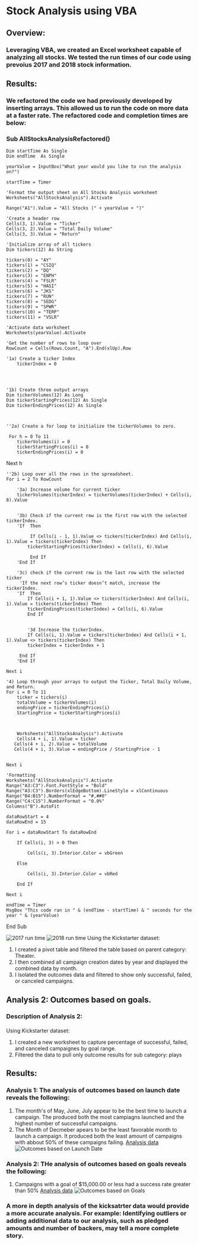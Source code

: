 # Stock Analysis using VBA

## Overview: 
### Leveraging VBA,  we created an Excel worksheet capable of analyzing all stocks. We tested the run times of our code using prevoius 2017 and 2018 stock information. 

## Results:
### We refactored the code we had previously developed by inserting arrays. This allowed us to run the code on more data at a faster rate. The refactored code and completion times are below:
###  Sub AllStocksAnalysisRefactored()
    Dim startTime As Single
    Dim endTime  As Single

    yearValue = InputBox("What year would you like to run the analysis on?")

    startTime = Timer
    
    'Format the output sheet on All Stocks Analysis worksheet
    Worksheets("AllStocksAnalysis").Activate
    
    Range("A1").Value = "All Stocks (" + yearValue + ")"
    
    'Create a header row
    Cells(3, 1).Value = "Ticker"
    Cells(3, 2).Value = "Total Daily Volume"
    Cells(3, 3).Value = "Return"

    'Initialize array of all tickers
    Dim tickers(12) As String
    
    tickers(0) = "AY"
    tickers(1) = "CSIQ"
    tickers(2) = "DQ"
    tickers(3) = "ENPH"
    tickers(4) = "FSLR"
    tickers(5) = "HASI"
    tickers(6) = "JKS"
    tickers(7) = "RUN"
    tickers(8) = "SEDG"
    tickers(9) = "SPWR"
    tickers(10) = "TERP"
    tickers(11) = "VSLR"
    
    'Activate data worksheet
    Worksheets(yearValue).Activate
    
    'Get the number of rows to loop over
    RowCount = Cells(Rows.Count, "A").End(xlUp).Row
    
    '1a) Create a ticker Index
        tickerIndex = 0
    
    
    

    '1b) Create three output arrays
    Dim tickerVolumes(12) As Long
    Dim tickerStartingPrices(12) As Single
    Dim tickerEndingPrices(12) As Single
    
    
    
    ''2a) Create a for loop to initialize the tickerVolumes to zero.
   
     For h = 0 To 11
        tickerVolumes(i) = 0
        tickerStartingPrices(i) = 0
        tickerEndingPrices(i) = 0
   Next h
    
    
   
    
    
    
   
        
    ''2b) Loop over all the rows in the spreadsheet.
    For i = 2 To RowCount
    
        '3a) Increase volume for current ticker
        tickerVolumes(tickerIndex) = tickerVolumes(tickerIndex) + Cells(i, 8).Value
        
        
        '3b) Check if the current row is the first row with the selected tickerIndex.
        'If  Then
            
             If Cells(i - 1, 1).Value <> tickers(tickerIndex) And Cells(i, 1).Value = tickers(tickerIndex) Then
            tickerStartingPrices(tickerIndex) = Cells(i, 6).Value
    
             End If
        'End If
        
        '3c) check if the current row is the last row with the selected ticker
         'If the next row’s ticker doesn’t match, increase the tickerIndex.
        'If  Then
            If Cells(i + 1, 1).Value <> tickers(tickerIndex) And Cells(i, 1).Value = tickers(tickerIndex) Then
            tickerEndingPrices(tickerIndex) = Cells(i, 6).Value
            End If
                  

            '3d Increase the tickerIndex.
            If Cells(i, 1).Value = tickers(tickerIndex) And Cells(i + 1, 1).Value <> tickers(tickerIndex) Then
            tickerIndex = tickerIndex + 1
            
         End If
        'End If
    
    Next i

    '4) Loop through your arrays to output the Ticker, Total Daily Volume, and Return.
    For i = 0 To 11
        ticker = tickers(i)
        totalVolume = tickerVolumes(i)
        endingPrice = tickerEndingPrices(i)
        StartingPrice = tickerStartingPrices(i)
        
        
        
        Worksheets("AllStocksAnalysis").Activate
        Cells(4 + i, 1).Value = ticker
       Cells(4 + i, 2).Value = totalVolume
       Cells(4 + i, 3).Value = endingPrice / StartingPrice - 1
        
        
    Next i
    
    'Formatting
    Worksheets("AllStocksAnalysis").Activate
    Range("A3:C3").Font.FontStyle = "Bold"
    Range("A3:C3").Borders(xlEdgeBottom).LineStyle = xlContinuous
    Range("B4:B15").NumberFormat = "#,##0"
    Range("C4:C15").NumberFormat = "0.0%"
    Columns("B").AutoFit

    dataRowStart = 4
    dataRowEnd = 15

    For i = dataRowStart To dataRowEnd
        
        If Cells(i, 3) > 0 Then
            
            Cells(i, 3).Interior.Color = vbGreen
            
        Else
        
            Cells(i, 3).Interior.Color = vbRed
            
        End If
        
    Next i
 
    endTime = Timer
    MsgBox "This code ran in " & (endTime - startTime) & " seconds for the year " & (yearValue)

End Sub

![2017 run time](VBA_Challeneg_2017.png)
![2018 run time](VBA_Challeneg_2018.png)
Using the Kickstarter dataset:
1. I created a pivot table and filtered the table based on 
parent category: Theater. 
2. I then combined all campaign creation dates by year and displayed the combined data by month. 
3. I isolated the outcomes data and filtered to show only successful, failed, or canceled campaigns. 

## Analysis 2: Outcomes based on goals. 
### Description of Analysis 2:
####
Using Kickstarter dataset:
1. I created a new worksheet to capture percentage of successful, failed, and canceled campaignes by goal range.
2. Filtered the data to pull only outcome results for sub category: plays

## Results:
### Analysis 1: The analysis of outcomes based on launch date reveals the following:
1. The month's of May, June, July appear to be the best time to launch a campaign. The produced both the most campiagns launched and the highest number of successful campaigns.
2. The Month of Decmeber apears to be the least favorable month to launch a campaign. It produced both the least amount of campaigns with abbout 50% of these campaigns failing. 
[Analysis data](Kickstarter_Challenge.xlsx)
![Outcomes based on Launch Date](Theater_Outcomes_vs_Launch.png)

### Analysis 2: THe analysis of outcomes based on goals reveals the following:
1. Campaigns with a goal of $15,000.00 or less had a success rate greater than 50%
[Analysis data](Kickstarter_Challenge.xlsx)
![Outcomes based on Goals](Outcomes_vs_Goals.png)

### A more in depth analysis of the kicksatrter data would provide a more accurate analysis. For example: Identifying outliers or adding additional data to our analysis, such as pledged amounts and number of backers, may tell a more complete story. 

